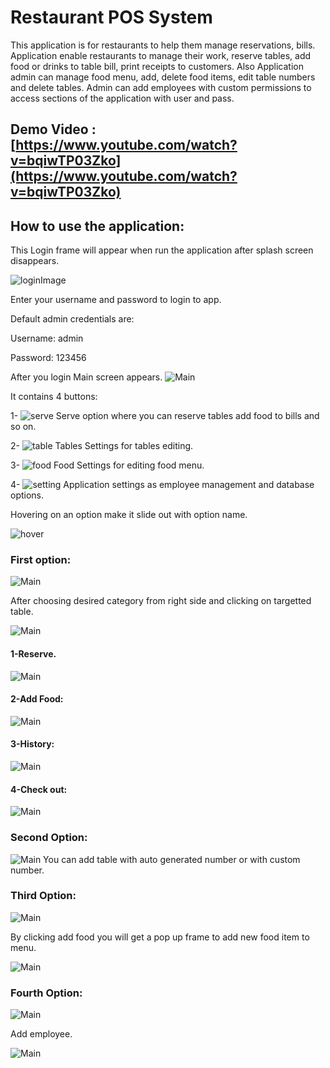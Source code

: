 # Restaurant POS System
  This application is for restaurants to help them manage reservations, bills.  Application enable restaurants to manage their work, reserve tables, add food or drinks to table bill, print receipts to customers.  Also Application admin can manage food menu, add, delete food items, edit table numbers and delete tables.  Admin can add employees with custom permissions to access sections of the application with user and pass.

## Demo Video : [https://www.youtube.com/watch?v=bqiwTP03Zko](https://www.youtube.com/watch?v=bqiwTP03Zko)

## How to use the application:
This Login frame will appear when run the application after splash screen disappears. 

 ![loginImage](https://github.com/Ahmedmmy97/Restaurant-POS-System/blob/master/images/login.png)

Enter your username and password to login to app.

Default admin credentials are:

 Username: admin
 
 Password: 123456
 
After you login Main screen appears.
 ![Main](https://github.com/Ahmedmmy97/Restaurant-POS-System/blob/master/images/welcome.png)

It contains 4 buttons:

1-	![serve](https://github.com/Ahmedmmy97/Restaurant-POS-System/blob/master/images/serve.png)  Serve option where you can reserve tables add food to bills and so on.

2-	![table](https://github.com/Ahmedmmy97/Restaurant-POS-System/blob/master/images/table.png) Tables Settings for tables editing.

3-	![food](https://github.com/Ahmedmmy97/Restaurant-POS-System/blob/master/images/food.png)  Food Settings for editing food menu.

4-	![setting](https://github.com/Ahmedmmy97/Restaurant-POS-System/blob/master/images/settings.png)  Application settings as employee management and database options.


Hovering on an option make it slide out with option name.

![hover](https://github.com/Ahmedmmy97/Restaurant-POS-System/blob/master/images/1.png)

 ### First option:
 
 ![Main](https://github.com/Ahmedmmy97/Restaurant-POS-System/blob/master/images/2.png)
 
 
After choosing desired category from right side and clicking on targetted table.

![Main](https://github.com/Ahmedmmy97/Restaurant-POS-System/blob/master/images/3.png)

#### 1-Reserve.

![Main](https://github.com/Ahmedmmy97/Restaurant-POS-System/blob/master/images/4.png)


#### 2-Add Food: 

![Main](https://github.com/Ahmedmmy97/Restaurant-POS-System/blob/master/images/5.png)


#### 3-History: 

![Main](https://github.com/Ahmedmmy97/Restaurant-POS-System/blob/master/images/6.png)


 #### 4-Check out: 
 
![Main](https://github.com/Ahmedmmy97/Restaurant-POS-System/blob/master/images/7.png)



### Second Option: 

![Main](https://github.com/Ahmedmmy97/Restaurant-POS-System/blob/master/images/8.png)
 You can add table with auto generated number or with custom number.
 
### Third Option: 

![Main](https://github.com/Ahmedmmy97/Restaurant-POS-System/blob/master/images/9.png)

By clicking add food you will get a pop up frame to add new food item to menu. 

![Main](https://github.com/Ahmedmmy97/Restaurant-POS-System/blob/master/images/10.png)


### Fourth Option: 

![Main](https://github.com/Ahmedmmy97/Restaurant-POS-System/blob/master/images/10.png)

Add employee.

![Main](https://github.com/Ahmedmmy97/Restaurant-POS-System/blob/master/images/11.png)
